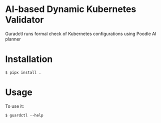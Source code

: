 # AI-based Dynamic Kubernetes Validator

Guradctl runs formal check of Kubernetes configurations using Poodle AI planner

# Installation

    $ pipx install .


# Usage

To use it:

    $ guardctl --help



